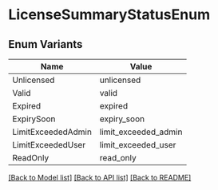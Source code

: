 # LicenseSummaryStatusEnum

## Enum Variants

| Name | Value |
|---- | -----|
| Unlicensed | unlicensed |
| Valid | valid |
| Expired | expired |
| ExpirySoon | expiry_soon |
| LimitExceededAdmin | limit_exceeded_admin |
| LimitExceededUser | limit_exceeded_user |
| ReadOnly | read_only |


[[Back to Model list]](../README.md#documentation-for-models) [[Back to API list]](../README.md#documentation-for-api-endpoints) [[Back to README]](../README.md)


